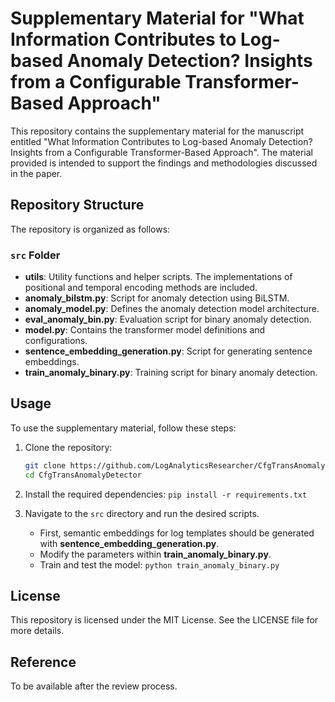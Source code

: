 # Supplementary Material for "What Information Contributes to Log-based Anomaly Detection? Insights from a Configurable Transformer-Based Approach"

This repository contains the supplementary material for the manuscript entitled "What Information Contributes to Log-based Anomaly Detection? Insights from a Configurable Transformer-Based Approach". The material provided is intended to support the findings and methodologies discussed in the paper.

## Repository Structure

The repository is organized as follows:

### `src` Folder

- **utils**: Utility functions and helper scripts. The implementations of positional and temporal encoding methods are included.
- **anomaly_bilstm.py**: Script for anomaly detection using BiLSTM.
- **anomaly_model.py**: Defines the anomaly detection model architecture.
- **eval_anomaly_bin.py**: Evaluation script for binary anomaly detection.
- **model.py**: Contains the transformer model definitions and configurations.
- **sentence_embedding_generation.py**: Script for generating sentence embeddings.
- **train_anomaly_binary.py**: Training script for binary anomaly detection.


## Usage

To use the supplementary material, follow these steps:

1. Clone the repository:
   ```bash
   git clone https://github.com/LogAnalyticsResearcher/CfgTransAnomalyDetector.git
   cd CfgTransAnomalyDetector
   ```
   
2. Install the required dependencies:
```pip install -r requirements.txt```

3. Navigate to the `src` directory and run the desired scripts.
   - First, semantic embeddings for log templates should be generated with **sentence_embedding_generation.py**.
   - Modify the parameters within **train_anomaly_binary.py**.
   - Train and test the model: ``python train_anomaly_binary.py``

## License

This repository is licensed under the MIT License. See the LICENSE file for more details.

## Reference

To be available after the review process.

